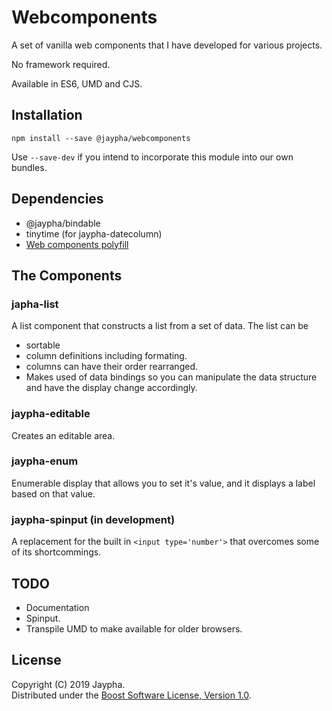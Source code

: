 # Webcomponents

A set of vanilla web components that I have developed for various projects.

No framework required.

Available in ES6, UMD and CJS.

## Installation

`npm install --save @jaypha/webcomponents`

Use `--save-dev` if you intend to incorporate this module into our own bundles.

## Dependencies

* @jaypha/bindable
* tinytime (for jaypha-datecolumn)
* [Web components polyfill](https://www.webcomponents.org/polyfills/)

## The Components

### japha-list

A list component that constructs a list from a set of data. The list can be
* sortable
* column definitions including formating.
* columns can have their order rearranged.
* Makes used of data bindings so you can manipulate the data structure and have the display change accordingly.

### jaypha-editable

Creates an editable area.

### jaypha-enum

Enumerable display that allows you to set it's value, and it displays a label
based on that value.

### jaypha-spinput (in development)

A replacement for the built in `<input type='number'>` that overcomes some of its
shortcommings.


## TODO

* Documentation
* Spinput.
* Transpile UMD to make available for older browsers.

## License

Copyright (C) 2019 Jaypha.  
Distributed under the [Boost Software License, Version 1.0](http://www.boost.org/LICENSE_1_0.txt).

